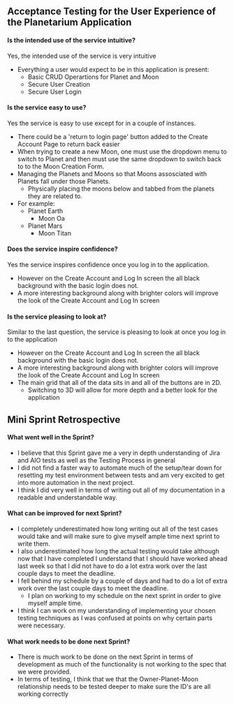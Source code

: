 
## Acceptance Testing for the User Experience of the Planetarium Application

#### Is the intended use of the service intuitive?
Yes, the intended use of the service is very intuitive 
- Everything a user would expect to be in this application is present:
    - Basic CRUD Operartions for Planet and Moon
    - Secure User Creation
    - Secure User Login


#### Is the service easy to use?
Yes the service is easy to use except for in a couple of instances.
- There could be a 'return to login page' button added to the Create Account Page to return back easier
- When trying to create a new Moon, one must use the dropdown menu to switch to Planet and then must use the same dropdown to switch back to to the Moon Creation Form.
- Managing the Planets and Moons so that Moons assosciated with Planets fall under those Planets.
    - Physically placing the moons below and tabbed from the planets they are related to.
- For example:
    - Planet Earth 
        -  Moon Oa
    - Planet Mars
        - Moon Titan

    
#### Does the service inspire confidence?
Yes the service inspires confidence once you log in to the application.
- However on the Create Account and Log In screen the all black background with the basic login does not.
- A more interesting background along with brighter colors will improve the look of the Create Account and Log In screen


#### Is the service pleasing to look at?
Similar to the last question, the service is pleasing to look at once you log in to the application
- However on the Create Account and Log In screen the all black background with the basic login does not.
- A more interesting background along with brighter colors will improve the look of the Create Account and Log In screen
- The main grid that all of the data sits in and all of the buttons are in 2D.
    - Switching to 3D will allow for more depth and a better look for the application 


## Mini Sprint Retrospective 

#### What went well in the Sprint?
- I believe that this Sprint gave me a very in depth understanding of Jira and AIO tests as well as the Testing Process in general
- I did not find a faster way to automate much of the setup/tear down for resetting my test environment between tests and am very excited to get into more automation in the next project.
- I think I did very well in terms of writing out all of my documentation in a readable and understandable way.

#### What can be improved for next Sprint?
- I completely underestimated how long writing out all of the test cases would take and will make sure to give myself ample time next sprint to write them.
- I also underestimated how long the actual testing would take although now that I have completed I understand that I should have worked ahead last week so that I did not have to do a lot extra work over the last couple days to meet the deadline.
- I fell behind my schedule by a couple of days and had to do a lot of extra work over the last couple days to meet the deadline.
    - I plan on working to my schedule on the next sprint in order to give myself ample time.
- I think I can work on my understanding of implementing your chosen testing techniques as I was confused at points on why certain parts were necessary. 

#### What work needs to be done next Sprint?
- There is much work to be done on the next Sprint in terms of development as much of the functionality is not working to the spec that we were provided. 
- In terms of testing, I think that we that the Owner-Planet-Moon relationship needs to be tested deeper to make sure the ID's are all working correctly 

